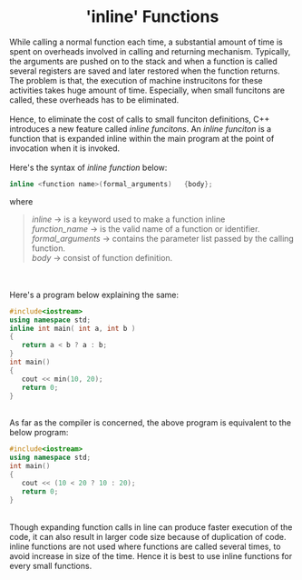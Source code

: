 <h1 align="center">'inline' Functions</h1>

While calling a normal function each time, a substantial amount of time is spent on overheads involved in calling and returning mechanism. Typically, the arguments are pushed on to the stack and when a function is called several registers are saved and later restored when the function returns. The problem is that, the execution of machine instrucitons for these activities takes huge amount of time. Especially, when small funcitons are called, these overheads has to be eliminated.
<br />
<br />
Hence, to eliminate the cost of calls to small funciton definitions, C++ introduces a new feature called *inline funcitons*. An *inline funciton* is a function that is expanded inline within the main program at the point of invocation when it is invoked. 
<br />
<br />
Here's the syntax of *inline function* below:

```C++ 
inline <function name>(formal_arguments)   {body};
```

where 

> *inline* -> is a keyword used to make a function inline  
> *function_name* -> is the valid name of a function or identifier.  
> *formal_arguments* -> contains the parameter list passed by the calling function.  
> *body* -> consist of function definition.
<br />
<br />
Here's a program below explaining the same:

```C++
#include<iostream>
using namespace std;
inline int main( int a, int b )
{
   return a < b ? a : b;
}
int main()
{
   cout << min(10, 20);
   return 0;
}
```
<br />
As far as the compiler is concerned, the above program is equivalent to the below program:
<br />

```C++
#include<iostream>
using namespace std;
int main()
{
   cout << (10 < 20 ? 10 : 20);
   return 0;
}
```
<br />
Though expanding function calls in line can produce faster execution of the code, it can also result in larger code size because of duplication of code. inline functions are not used where functions are called several times, to avoid increase in size of the time. Hence it is best to use inline functions for every small functions.
